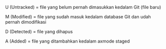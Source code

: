 U (Untracked) = file yang belum pernah dimasukkan kedalam Git (file baru)

M (Modified) = file yang sudah masuk kedalam database Git dan udah pernah dimodifikasi

D (Detected) = file yang dihapus

A (Added) = file yang ditambahkan kedalam axmode staged
